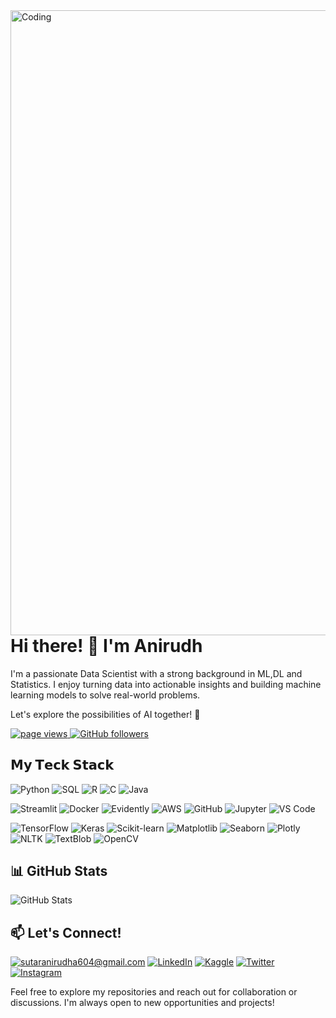 <img align="right" alt="Coding" width="1000" src="https://user-images.githubusercontent.com/61057666/169029838-74df663d-2e62-4d77-bdff-b43f7d63f00f.png">

# Hi there! 👋 I'm Anirudh

I'm a passionate Data Scientist with a strong background in ML,DL and Statistics. I enjoy turning data into actionable insights and building machine learning models to solve real-world problems.

Let's explore the possibilities of AI together! 🚀

<p align="left">
  <a href="https://github.com/anirudh6370/anirudh6370">
    <img src="https://komarev.com/ghpvc/?username=anirudh6370" alt="page views" />
  </a>
<a href="https://github.com/anirudh6370?tab=followers">
    <img alt="GitHub followers" src="https://img.shields.io/github/followers/anirudh6370?style=flat&logo=github">
</a>

## 𝗠𝘆 𝗧𝗲𝗰𝗸 𝗦𝘁𝗮𝗰𝗸

![Python](https://img.shields.io/badge/-Python-%23E44D27?style=flat-square&logo=python&logoColor=ffffff)
![SQL](https://img.shields.io/badge/-SQL-informational?style=flat&logo=postgresql&logoColor=white&color=4169E1)
![R](https://img.shields.io/badge/R-%23276DC3.svg?&style=flat-square&logo=r&logoColor=white)
![C](https://img.shields.io/badge/C-%23A8B9CC.svg?&style=flat-square&logo=c&logoColor=white)
![Java](https://img.shields.io/badge/Java-%23ED8B00.svg?&style=flat-square&logo=java&logoColor=white)


![Streamlit](https://img.shields.io/badge/-Streamlit-%232C3A42?style=flat-square&logo=Streamlit)
![Docker](https://img.shields.io/badge/-Docker-%23EC4A3F?style=flat-square&logo=Docker&logoColor=ffffff)
![Evidently](https://img.shields.io/badge/-Evidently-%23646CFF?style=flat-square&logo=Evidently&logoColor=ffffff)
![AWS](https://img.shields.io/badge/-AWS-informational?style=flat&logo=amazon-aws&logoColor=white&color=232F3E)
![GitHub](https://img.shields.io/badge/-GitHub-FCA121?style=flat-square&logo=GitHub)
![Jupyter](https://img.shields.io/badge/-Jupyter-informational?style=flat&logo=jupyter&logoColor=white&color=F37626)
![VS Code](https://img.shields.io/badge/-VSCode-%23007ACC?style=flat-square&logo=visual-studio-code)

![TensorFlow](https://img.shields.io/badge/-TensorFlow-%23FF6F00?style=flat-square&logo=tensorflow&logoColor=white)
![Keras](https://img.shields.io/badge/-Keras-informational?style=flat&logo=keras&logoColor=white&color=D00000)
![Scikit-learn](https://img.shields.io/badge/-Scikit--learn-informational?style=flat&logo=scikit-learn&logoColor=white&color=F7931E)
![Matplotlib](https://img.shields.io/badge/-Matplotlib-informational?style=flat&logo=matplotlib&logoColor=white&color=0077B5)
![Seaborn](https://img.shields.io/badge/Seaborn-%234F4F4F.svg?&style=flat-square&logo=seaborn&logoColor=white)
![Plotly](https://img.shields.io/badge/Plotly-%233F4F75.svg?&style=flat-square&logo=plotly&logoColor=white)
![NLTK](https://img.shields.io/badge/NLTK-%23276DC3.svg?&style=flat-square&logo=nltk&logoColor=white)
![TextBlob](https://img.shields.io/badge/TextBlob-%23FF6347.svg?&style=flat-square)
![OpenCV](https://img.shields.io/badge/OpenCV-%2325A4EF.svg?&style=flat-square&logo=opencv&logoColor=white)


## 📊 GitHub Stats

![GitHub Stats](https://github-readme-stats.vercel.app/api?username=anirudh6370&show_icons=true&count_private=true&hide=contribs,prs&theme=radical)


## 📫 Let's Connect!
<a href="mailto:YourEmail@gmail.com">![sutaranirudha604@gmail.com](https://img.shields.io/badge/Gmail-D14836?style=for-the-badge&logo=gmail&logoColor=white)</a>
<a href="https://www.linkedin.com/in/anirudha-sutar/">![LinkedIn](https://img.shields.io/badge/LinkedIn-0077B5?style=for-the-badge&logo=linkedin&logoColor=white)</a>
<a href="https://www.kaggle.com/anirudhasutar">![Kaggle](https://img.shields.io/badge/Kaggle-0077B5?style=for-the-badge&logo=Kaggle&logoColor=White)</a>
<a href="https://twitter.com/AnirudhaSutar7">![Twitter](https://img.shields.io/badge/Twitter-0077B5?style=for-the-badge&logo=Twitter&logoColor=white)</a>
<a href="https://instagram.com/anirudh63">![Instagram](https://img.shields.io/badge/Instagram-D14860?style=for-the-badge&logo=Instagram&logoColor=white)</a>



Feel free to explore my repositories and reach out for collaboration or discussions. I'm always open to new opportunities and projects!


